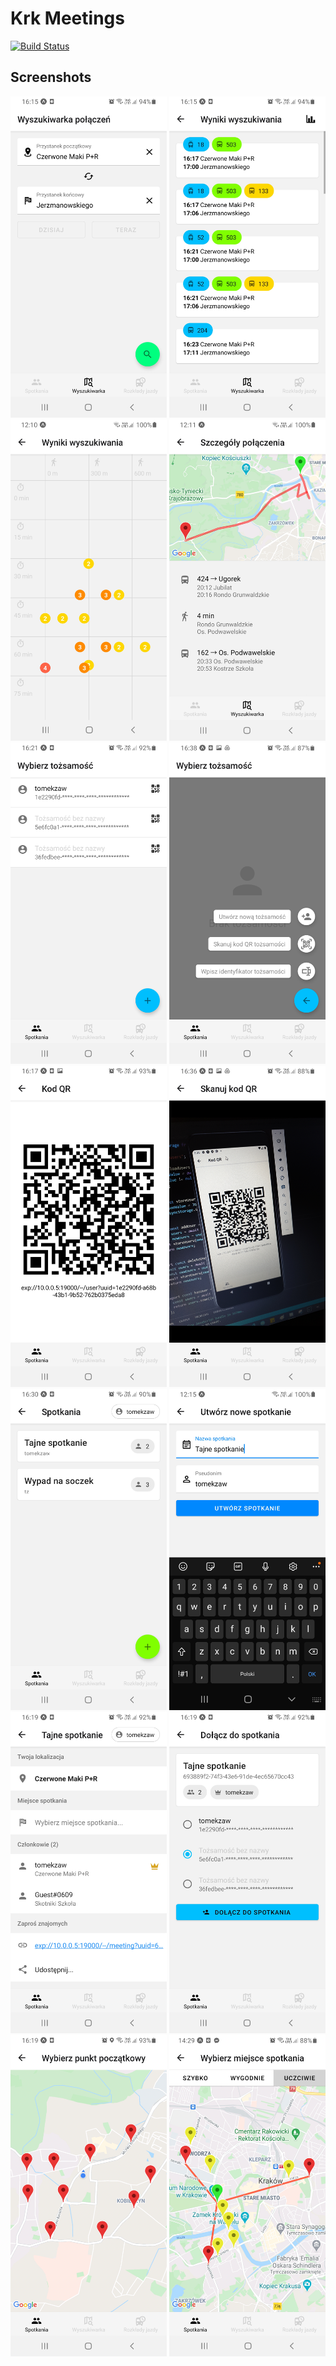 # Krk Meetings

[![Build Status](https://travis-ci.com/wietlabs/krk_meetings.svg?token=KwyG1XWNvErXc81HYn2J&branch=master)](https://travis-ci.com/wietlabs/krk_meetings)

## Screenshots

<img src="docs/screenshots/FindConnectionsScreen.jpg" alt="" width="250" />
<img src="docs/screenshots/ConnectionResultsScreen.jpg" alt="" width="250" />
<img src="docs/screenshots/ConnectionResultsPlotScreen.jpg" alt="" width="250" />
<img src="docs/screenshots/ConnectionDetailsScreen.jpg" alt="" width="250" />

<img src="docs/screenshots/AccountsScreen.jpg" alt="" width="250" />
<img src="docs/screenshots/AccountsScreenMenu.jpg" alt="" width="250" />
<img src="docs/screenshots/QRCodeScreen.jpg" alt="" width="250" />
<img src="docs/screenshots/ScanAccountQRCodeScreen.jpg" alt="" width="250" />

<img src="docs/screenshots/MeetingsScreen.jpg" alt="" width="250" />
<img src="docs/screenshots/CreateMeetingScreen.jpg" alt="" width="250" />
<img src="docs/screenshots/MeetingDetailsScreen.jpg" alt="" width="250" />
<img src="docs/screenshots/JoinMeetingScreeen.jpg" alt="" width="250" />
<img src="docs/screenshots/SelectStartStopScreen.jpg" alt="" width="250" />
<img src="docs/screenshots/SelectEndStopScreen.jpg" alt="" width="250" />
